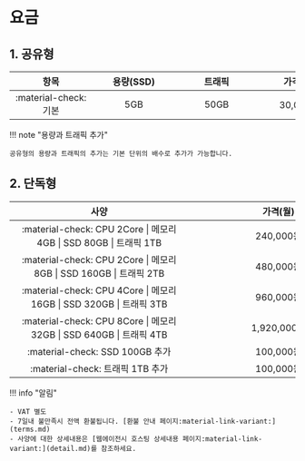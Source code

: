 # 요금

## 1. 공유형

| <div style="width: 130px;">항목</div> | <div style="width: 130px;">용량(SSD)</div> | <div style="width: 130px;">트래픽</div> | <div style="width: 130px;">가격(월)</div> |
| :---: | :---: | :---: | :---: |
| :material-check: 기본 | 5GB | 50GB | 30,000원 |

!!! note "용량과 트래픽 추가"

    공유형의 용량과 트래픽의 추가는 기본 단위의 배수로 추가가 가능합니다.

## 2. 단독형

| <div style="width: 300px;">사양</div> | <div style="width: 300px;">가격(월)</div> |
| :---: | :---: |
| :material-check: CPU 2Core \| 메모리 4GB \| SSD 80GB \| 트래픽 1TB | 240,000원 |
| :material-check: CPU 2Core \| 메모리 8GB \| SSD 160GB \| 트래픽 2TB | 480,000원 |
| :material-check: CPU 4Core \| 메모리 16GB \| SSD 320GB \| 트래픽 3TB | 960,000원 |
| :material-check: CPU 8Core \| 메모리 32GB \| SSD 640GB \| 트래픽 4TB | 1,920,000원 |
| :material-check: SSD 100GB 추가 | 100,000원 |
| :material-check: 트래픽 1TB 추가 | 100,000원 |

!!! info "알림"

    - VAT 별도
    - 7일내 불만족시 전액 환불됩니다. [환불 안내 페이지:material-link-variant:](terms.md)
    - 사양에 대한 상세내용은 [웹에이전시 호스팅 상세내용 페이지:material-link-variant:](detail.md)를 참조하세요.

